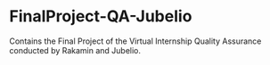 # FinalProject-QA-Jubelio
 Contains the Final Project of the Virtual Internship Quality Assurance conducted by Rakamin and Jubelio.
